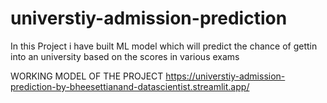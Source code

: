 # universtiy-admission-prediction
In this Project i have built ML model which will predict the chance of gettin into an university based on the scores in various exams


WORKING MODEL OF THE PROJECT
https://universtiy-admission-prediction-by-bheesettianand-datascientist.streamlit.app/
